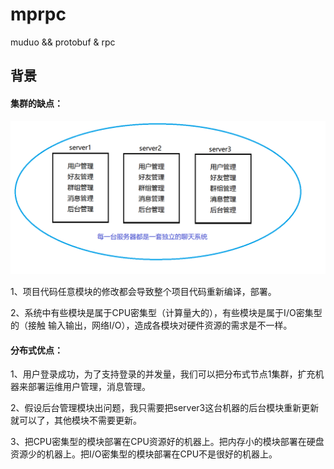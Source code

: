 # mprpc
muduo &amp;&amp; protobuf &amp; rpc

## 背景
#### 集群的缺点：

![image](https://raw.githubusercontent.com/FlYwithcoder/MPZRPC/refs/heads/main/image.png)

1、项目代码任意模块的修改都会导致整个项目代码重新编译，部署。

2、系统中有些模块是属于CPU密集型（计算量大的），有些模块是属于I/O密集型的（接触 输入输出，网络I/O），造成各模块对硬件资源的需求是不一样。

#### 分布式优点：
1、用户登录成功，为了支持登录的并发量，我们可以把分布式节点1集群，扩充机器来部署运维用户管理，消息管理。

2、假设后台管理模块出问题，我只需要把server3这台机器的后台模块重新更新就可以了，其他模块不需要更新。

3、把CPU密集型的模块部署在CPU资源好的机器上。把内存小的模块部署在硬盘资源少的机器上。把I/O密集型的模块部署在CPU不是很好的机器上。
